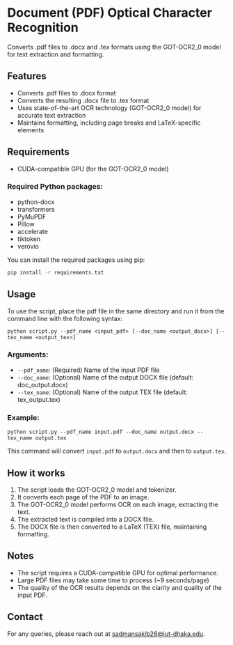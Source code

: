 # Document (PDF) Optical Character Recognition

Converts .pdf files to .docx and .tex formats using the GOT-OCR2_0 model for text extraction and formatting.

## Features

- Converts .pdf files to .docx format
- Converts the resulting .docx file to .tex format
- Uses state-of-the-art OCR technology (GOT-OCR2_0 model) for accurate text extraction
- Maintains formatting, including page breaks and LaTeX-specific elements

## Requirements

- CUDA-compatible GPU (for the GOT-OCR2_0 model)

### Required Python packages:

- python-docx
- transformers
- PyMuPDF
- Pillow
- accelerate
- tiktoken
- verovio

You can install the required packages using pip:

```sh
pip install -r requirements.txt
```

## Usage

To use the script, place the pdf file in the same directory and run it from the command line with the following syntax:

```
python script.py --pdf_name <input_pdf> [--doc_name <output_docx>] [--tex_name <output_tex>]
```

### Arguments:

- `--pdf_name`: (Required) Name of the input PDF file
- `--doc_name`: (Optional) Name of the output DOCX file (default: doc_output.docx)
- `--tex_name`: (Optional) Name of the output TEX file (default: tex_output.tex)

### Example:

```
python script.py --pdf_name input.pdf --doc_name output.docx --tex_name output.tex
```

This command will convert `input.pdf` to `output.docx` and then to `output.tex`.

## How it works

1. The script loads the GOT-OCR2_0 model and tokenizer.
2. It converts each page of the PDF to an image.
3. The GOT-OCR2_0 model performs OCR on each image, extracting the text.
4. The extracted text is compiled into a DOCX file.
5. The DOCX file is then converted to a LaTeX (TEX) file, maintaining formatting.

## Notes

- The script requires a CUDA-compatible GPU for optimal performance.
- Large PDF files may take some time to process (~9 seconds/page)
- The quality of the OCR results depends on the clarity and quality of the input PDF.


## Contact
For any queries, please reach out at sadmansakib26@iut-dhaka.edu.

